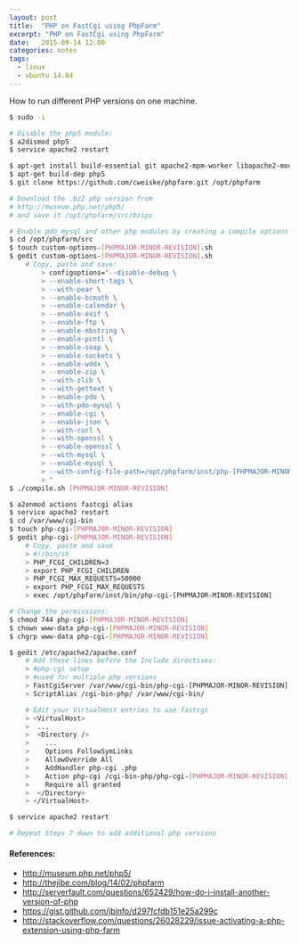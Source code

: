 ```yaml
---
layout: post
title:  "PHP on FastCgi using PhpFarm"
excerpt: "PHP on FastCgi using PhpFarm"
date:   2015-09-14 12:00
categories: notes
tags:
  - linux
  - ubuntu 14.04
---
```


How to run different PHP versions on one machine.

```bash
$ sudo -i

# Disable the php5 module:
$ a2dismod php5
$ service apache2 restart

$ apt-get install build-essential git apache2-mpm-worker libapache2-mod-fastcgi php5-fpm
$ apt-get build-dep php5
$ git clone https://github.com/cweiske/phpfarm.git /opt/phpfarm

# Download the .bz2 php version from
# http://museum.php.net/php5/
# and save it /opt/phpfarm/src/bzips

# Enable pdo_mysql and other php modules by creating a compile options file
$ cd /opt/phpfarm/src
$ touch custom-options-[PHPMAJOR-MINOR-REVISION].sh
$ gedit custom-options-[PHPMAJOR-MINOR-REVISION].sh
    # Copy, paste and save:
        > configoptions="--disable-debug \
        > --enable-short-tags \
        > --with-pear \
        > --enable-bcmath \
        > --enable-calendar \
        > --enable-exif \
        > --enable-ftp \
        > --enable-mbstring \
        > --enable-pcntl \
        > --enable-soap \
        > --enable-sockets \
        > --enable-wddx \
        > --enable-zip \
        > --with-zlib \
        > --with-gettext \
        > --enable-pdo \
        > --with-pdo-mysql \
        > --enable-cgi \
        > --enable-json \
        > --with-curl \
        > --with-openssl \
        > --enable-openssl \
        > --with-mysql \
        > --enable-mysql \
        > --with-config-file-path=/opt/phpfarm/inst/php-[PHPMAJOR-MINOR-REVISION]/lib/ \
        > "
$ ./compile.sh [PHPMAJOR-MINOR-REVISION]

$ a2enmod actions fastcgi alias
$ service apache2 restart
$ cd /var/www/cgi-bin
$ touch php-cgi-[PHPMAJOR-MINOR-REVISION]
$ gedit php-cgi-[PHPMAJOR-MINOR-REVISION]
    # Copy, paste and save
    > #!/bin/sh
    > PHP_FCGI_CHILDREN=3
    > export PHP_FCGI_CHILDREN
    > PHP_FCGI_MAX_REQUESTS=50000
    > export PHP_FCGI_MAX_REQUESTS
    > exec /opt/phpfarm/inst/bin/php-cgi-[PHPMAJOR-MINOR-REVISION]

# Change the permissions:
$ chmod 744 php-cgi-[PHPMAJOR-MINOR-REVISION]
$ chown www-data php-cgi-[PHPMAJOR-MINOR-REVISION]
$ chgrp www-data php-cgi-[PHPMAJOR-MINOR-REVISION]

$ gedit /etc/apache2/apache.conf
    # Add these lines before the Include directives:
    > #php-cgi setup
    > #used for multiple php versions
    > FastCgiServer /var/www/cgi-bin/php-cgi-[PHPMAJOR-MINOR-REVISION]
    > ScriptAlias /cgi-bin-php/ /var/www/cgi-bin/

    # Edit your VirtualHost entries to use fastcgi
    > <VirtualHost>
    >  ...
    >  <Directory />
    >    ...
    >    Options FollowSymLinks
    >    AllowOverride All
    >    AddHandler php-cgi .php
    >    Action php-cgi /cgi-bin-php/php-cgi-[PHPMAJOR-MINOR-REVISION]
    >    Require all granted
    >  </Directory>
    > </VirtualHost>

$ service apache2 restart

# Repeat Steps 7 down to add additional php versions
```

<aside>
    <h4>References:</h4>
    <ul>
        <li><a href="http://museum.php.net/php5/" target="_blank">http://museum.php.net/php5/</a></li>
        <li><a href="http://thejibe.com/blog/14/02/phpfarm" target="_blank">http://thejibe.com/blog/14/02/phpfarm</a></li>
        <li><a href="http://serverfault.com/questions/652429/how-do-i-install-another-version-of-php" target="_blank">http://serverfault.com/questions/652429/how-do-i-install-another-version-of-php</a></li>
        <li><a href="https://gist.github.com/jbinfo/d297fcfdb151e25a299c" target="_blank">https://gist.github.com/jbinfo/d297fcfdb151e25a299c</a></li>
        <li><a href="http://stackoverflow.com/questions/26028229/issue-activating-a-php-extension-using-php-farm" target="_blank">http://stackoverflow.com/questions/26028229/issue-activating-a-php-extension-using-php-farm</a></li>
    </ul>
</aside>